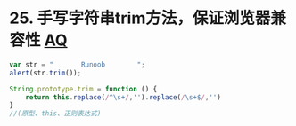 # 25. 手写字符串trim方法，保证浏览器兼容性 [AQ](./00-question.md)

```javascript
var str = "       Runoob        ";
alert(str.trim());

String.prototype.trim = function () {
    return this.replace(/^\s+/,'').replace(/\s+$/,'')
}
//(原型、this、正则表达式)
```
